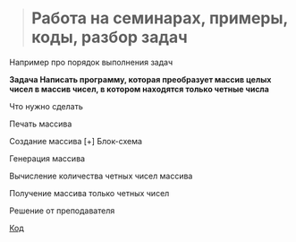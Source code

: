 > # Работа на семинарах, примеры, коды, разбор задач

Например про порядок выполнения задач

**Задача
Написать программу, которая преобразует массив целых чисел в массив чисел, в котором находятся только четные числа**

Что нужно сделать

Печать массива

Создание массива [+] Блок-схема

Генерация массива

Вычисление количества четных чисел массива

Получение массива только четных чисел


Решение от преподавателя

[Код](Example/Program.cs)

